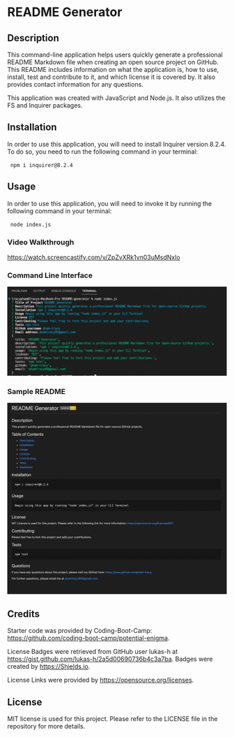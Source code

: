 # README Generator

## Description

This command-line application helps users quickly generate a professional README Markdown file when creating an open source project on GitHub. This README includes information on what the application is, how to use, install, test and contribute to it, and which license it is covered by. It also provides contact information for any questions.

This application was created with JavaScript and Node.js. It also utilizes the FS and Inquirer packages.

## Installation

In order to use this application, you will need to install Inquirer version 8.2.4. To do so, you need to run the following command in your terminal:

     npm i inquirer@8.2.4

## Usage

In order to use this application, you will need to invoke it by running the following command in your terminal:

     node index.js

### Video Walkthrough

https://watch.screencastify.com/v/ZpZvXRk1vn03uMsdNxlo

### Command Line Interface

![command-line-interface](./assets/images/CLI%20Terminal_screenshot.png)

### Sample README

![sample-README](./assets/images/README_sample_screenshot.png)

## Credits

Starter code was provided by Coding-Boot-Camp: https://github.com/coding-boot-camp/potential-enigma.

License Badges were retrieved from GitHub user lukas-h at https://gist.github.com/lukas-h/2a5d00690736b4c3a7ba. Badges were created by https://Shields.io.

License Links were provided by https://opensource.org/licenses.

## License

MIT license is used for this project. Please refer to the LICENSE file in the repository for more details.
